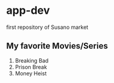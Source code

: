 # app-dev
first repository of Susano market
## My favorite Movies/Series
1. Breaking Bad
2. Prison Break
3. Money Heist
